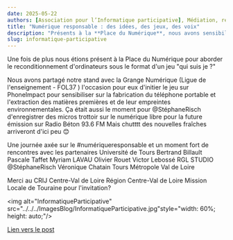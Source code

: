 ```yaml
---
date: 2025-05-22
authors: [Association pour l’Informatique participative], Médiation, reconditionnement et promotion des logiciels libre sont les 3 activités de l'association
title: "Numérique responsable : des idées, des jeux, des voix"
description: "Présents à la **Place du Numérique**, nous avons sensibilisé au **reconditionnement informatique** à travers le jeu "Qui suis-je ?" et co-animé un stand PhoneImpact avec la **Grange Numérique** autour de **l'impact environnemental des smartphones**. Une journée riche en échanges sur le numérique responsable, ponctuée d'enregistrements pour une future émission sur Radio Béton."
slug: informatique-participative
---
```

Une fois de plus nous étions présent à la Place du Numérique pour aborder le reconditionnement d'ordinateurs sous le format d'un jeu "qui suis je ?"

Nous avons partagé notre stand avec la Grange Numérique (Ligue de l'enseignement - FOL37 ) l'occasion pour eux d'initier le jeu sur PhoneImpact pour sensibiliser sur la fabrication du téléphone portable et l'extraction des matières premières et de leur empreintes environnementales.
Ça était aussi le moment pour @StéphaneRisch d'enregistrer des micros trottoir sur le numérique libre pour la future émission sur Radio Béton 93.6 FM
Mais chutttt des nouvelles fraîches arriveront d'ici peu 😊

Une journée axée sur le #numériqueresponsable et un moment fort de rencontres avec les partenaires Université de Tours Bertrand Billault Pascale Taffet Myriam LAVAU Olivier Rouet Victor Lebossé RGL STUDIO @StéphaneRisch Véronique Chatain Tours Métropole Val de Loire

Merci au CRIJ Centre-Val de Loire Région Centre-Val de Loire Mission Locale de Touraine pour l'invitation?

<img alt="InformatiqueParticipative" src="../../../ImagesBlog/InformatiqueParticipative.jpg"style="width: 60%; height: auto;"/>

[Lien vers le post](https://www.linkedin.com/posts/informatique-participative_placedunumerique-numaezriqueresponsable-activity-7328880716748918784-Zl9E?utm_source=share&utm_medium=member_desktop&rcm=ACoAABeuDqMBke003HKcEnRDmBNI7FN6eu4k3-A)